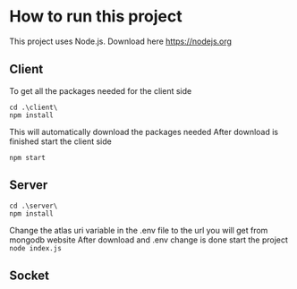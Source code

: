 # How to run this project
This project uses Node.js. 
Download here https://nodejs.org

## Client

To get all the packages needed for the client side 

```
cd .\client\
npm install
```

This will automatically download the packages needed 
After download is finished start the client side
```
npm start
```

## Server
```
cd .\server\
npm install
```

Change the atlas uri variable in the .env file to the url you will get from mongodb website
After download and .env change is done start the project
``node index.js``


## Socket